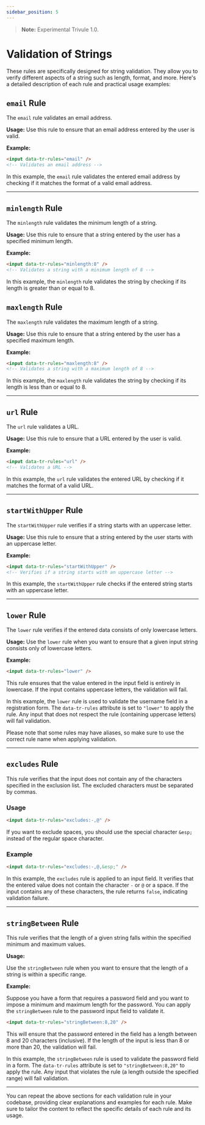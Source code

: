 ```yaml
---
sidebar_position: 5
---
```

> **Note:** Experimental Trivule 1.0.
# Validation of Strings


These rules are specifically designed for string validation. They allow you to verify different aspects of a string such as length, format, and more. Here's a detailed description of each rule and practical usage examples:

## `email` Rule

The `email` rule validates an email address.

**Usage:** Use this rule to ensure that an email address entered by the user is valid.

**Example:**
```html
<input data-tr-rules="email" />
<!-- Validates an email address -->
```

In this example, the `email` rule validates the entered email address by checking if it matches the format of a valid email address.

---

## `minlength` Rule

The `minlength` rule validates the minimum length of a string.

**Usage:** Use this rule to ensure that a string entered by the user has a specified minimum length.

**Example:**
```html
<input data-tr-rules="minlength:8" />
<!-- Validates a string with a minimum length of 8 -->
```

In this example, the `minlength` rule validates the string by checking if its length is greater than or equal to 8.
 

## `maxlength` Rule

The `maxlength` rule validates the maximum length of a string.

**Usage:** Use this rule to ensure that a string entered by the user has a specified maximum length.

**Example:**
```html
<input data-tr-rules="maxlength:8" />
<!-- Validates a string with a maximum length of 8 -->
```

In this example, the `maxlength` rule validates the string by checking if its length is less than or equal to 8.

---

## `url` Rule

The `url` rule validates a URL.

**Usage:** Use this rule to ensure that a URL entered by the user is valid.

**Example:**
```html
<input data-tr-rules="url" />
<!-- Validates a URL -->
```

In this example, the `url` rule validates the entered URL by checking if it matches the format of a valid URL.

---

## `startWithUpper` Rule

The `startWithUpper` rule verifies if a string starts with an uppercase letter.

**Usage:** Use this rule to ensure that a string entered by the user starts with an uppercase letter.

**Example:**
```html
<input data-tr-rules="startWithUpper" />
<!-- Verifies if a string starts with an uppercase letter -->
```

In this example, the `startWithUpper` rule checks if the entered string starts with an uppercase letter.

---

## `lower` Rule

The `lower` rule verifies if the entered data consists of only lowercase letters.

**Usage:** Use the `lower` rule when you want to ensure that a given input string consists only of lowercase letters.

**Example:**
```html
<input data-tr-rules="lower" />
```

This rule ensures that the value entered in the input field is entirely in lowercase. If the input contains uppercase letters, the validation will fail.

In this example, the `lower` rule is used to validate the username field in a registration form. The `data-tr-rules` attribute is set to `"lower"` to apply the rule. Any input that does not respect the rule (containing uppercase letters) will fail validation.

Please note that some rules may have aliases, so make sure to use the correct rule name when applying validation.

---

## `excludes` Rule

This rule verifies that the input does not contain any of the characters specified in the exclusion list. The excluded characters must be separated by commas.

### Usage

```html
<input data-tr-rules="excludes:-,@" />
```
If you want to exclude spaces, you should use the special character `&esp;` instead of the regular space character.

### Example

```html
<input data-tr-rules="excludes:-,@,&esp;" />
```

In this example, the `excludes` rule is applied to an input field. It verifies that the entered value does not contain the character `-` or `@` or a space. If the input contains any of these characters, the rule returns `false`, indicating validation failure.

---

## `stringBetween` Rule

This rule verifies that the length of a given string falls within the specified minimum and maximum values.

**Usage:**

Use the `stringBetween` rule when you want to ensure that the length of a string is within a specific range.

**Example:**

Suppose you have a form that requires a password field and you want to impose a minimum and maximum length for the password. You can apply the `stringBetween` rule to the password input field to validate it.

```html
<input data-tr-rules="stringBetween:8,20" />
```

This will ensure that the password entered in the field has a length between 8 and 20 characters (inclusive). If the length of the input is less than 8 or more than 20, the validation will fail.

In this example, the `stringBetween` rule is used to validate the password field in a form. The `data-tr-rules` attribute is set to `"stringBetween:8,20"` to apply the rule. Any input that violates the rule (a length outside the specified range) will fail validation.

--- 

You can repeat the above sections for each validation rule in your codebase, providing clear explanations and examples for each rule. Make sure to tailor the content to reflect the specific details of each rule and its usage.